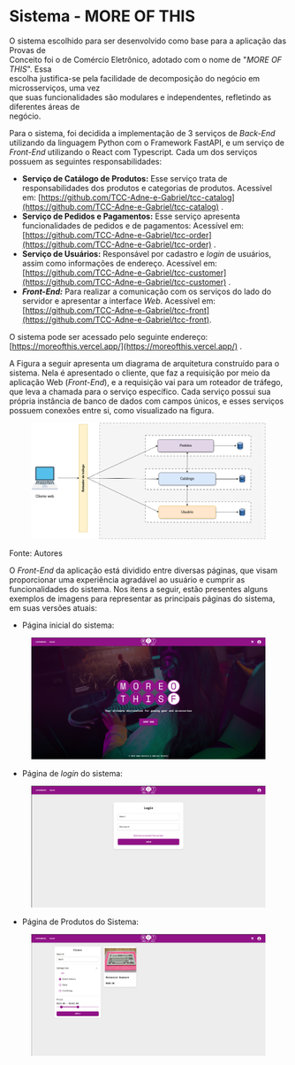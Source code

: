 # Sistema - MORE OF THIS

O sistema escolhido para ser desenvolvido como base para a aplicação das Provas de\
Conceito foi o de Comércio Eletrônico, adotado com o nome de "_MORE OF THIS_". Essa\
escolha justifica-se pela facilidade de decomposição do negócio em microsserviços, uma vez\
que suas funcionalidades são modulares e independentes, refletindo as diferentes áreas de\
negócio.

Para o sistema, foi decidida a implementação de 3 serviços de _Back-End_ utilizando da linguagem Python com o Framework FastAPI, e um serviço de _Front-End_ utilizando o React com Typescrip&#x74;_._ Cada um dos serviços possuem as seguintes responsabilidades:&#x20;

* **Serviço de Catálogo de Produtos:** Esse serviço trata de responsabilidades dos produtos e categorias de produtos. Acessível em: [https://github.com/TCC-Adne-e-Gabriel/tcc-catalog](https://github.com/TCC-Adne-e-Gabriel/tcc-catalog) .
* **Serviço de Pedidos e Pagamentos:** Esse serviço apresenta funcionalidades de pedidos e de pagamentos: Acessível em:[https://github.com/TCC-Adne-e-Gabriel/tcc-order](https://github.com/TCC-Adne-e-Gabriel/tcc-order) .
* **Serviço de Usuários:** Responsável por cadastro e _login_ de usuários, assim como informações de endereço. Acessível em: [https://github.com/TCC-Adne-e-Gabriel/tcc-customer](https://github.com/TCC-Adne-e-Gabriel/tcc-customer) .
* _**Front-End:**_ Para realizar a comunicação com os serviços do lado do servidor e apresentar a interface _Web_. Acessível em: [https://github.com/TCC-Adne-e-Gabriel/tcc-front](https://github.com/TCC-Adne-e-Gabriel/tcc-front).

O sistema pode ser acessado pelo seguinte endereço: [https://moreofthis.vercel.app/](https://moreofthis.vercel.app/) .

A Figura a seguir apresenta um diagrama de arquitetura construído para o sistema. Nela é apresentado o cliente, que faz a requisição por meio da aplicação Web (_Front-End_), e a requisição vai para um roteador de tráfego, que leva a chamada para o serviço específico. Cada serviço possui sua própria instância de banco de dados com campos únicos, e esses serviços possuem conexões entre si, como visualizado na figura.

<figure><img src=".gitbook/assets/gaateway.drawio.png" alt=""><figcaption></figcaption></figure>

Fonte: Autores



O _Front-End_ da aplicação está dividido entre diversas páginas, que visam proporcionar uma experiência agradável ao usuário e cumprir as funcionalidades do sistema. Nos itens a seguir, estão presentes alguns exemplos de imagens para representar as principais páginas do sistema, em suas versões atuais:

* Página inicial do sistema:&#x20;

<figure><img src=".gitbook/assets/image (2) (1) (1) (1).png" alt=""><figcaption></figcaption></figure>

* Página de _login_ do sistema:

<figure><img src=".gitbook/assets/image (3) (1).png" alt=""><figcaption></figcaption></figure>

* Página de Produtos do Sistema:&#x20;

<figure><img src=".gitbook/assets/productspage.png" alt=""><figcaption></figcaption></figure>

